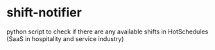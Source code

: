 # shift-notifier
python script to check if there are any available shifts in HotSchedules (SaaS in hospitality and service industry)
